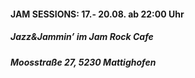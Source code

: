 #### **JAM SESSIONS: 17.- 20.08. ab 22:00 Uhr**
##### Jazz&Jammin’  im Jam Rock Cafe
##### Moosstraße 27, 5230 Mattighofen
